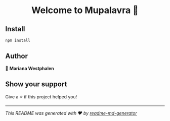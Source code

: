 <h1 align="center">Welcome to Mupalavra 👋</h1>
<p>
</p>

## Install

```sh
npm install
```

## Author

👤 **Mariana Westphalen**


## Show your support

Give a ⭐️ if this project helped you!

***
_This README was generated with ❤️ by [readme-md-generator](https://github.com/kefranabg/readme-md-generator)_